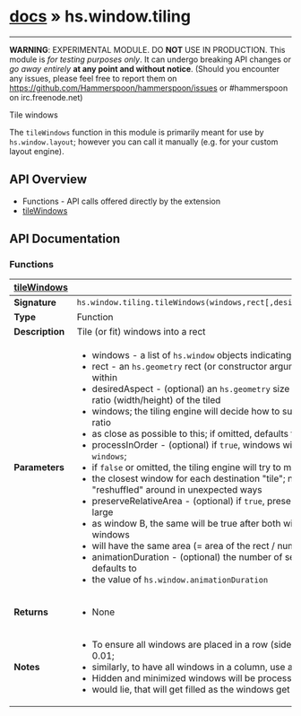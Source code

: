 # [docs](/hammerspoon/index.md) » hs.window.tiling
---

**WARNING**: EXPERIMENTAL MODULE. DO **NOT** USE IN PRODUCTION.
This module is *for testing purposes only*. It can undergo breaking API changes or *go away entirely* **at any point and without notice**.
(Should you encounter any issues, please feel free to report them on https://github.com/Hammerspoon/hammerspoon/issues
or #hammerspoon on irc.freenode.net)

Tile windows

The `tileWindows` function in this module is primarily meant for use by `hs.window.layout`; however you can call it manually
(e.g. for your custom layout engine).

## API Overview
* Functions - API calls offered directly by the extension
 * [tileWindows](#tileWindows)

## API Documentation

### Functions

| [tileWindows](#tileWindows)         |                                                                                     |
| --------------------------------------------|-------------------------------------------------------------------------------------|
| **Signature**                               | `hs.window.tiling.tileWindows(windows,rect[,desiredAspect[,processInOrder[,preserveRelativeArea[,animationDuration]]]])`                                                                    |
| **Type**                                    | Function                                                                     |
| **Description**                             | Tile (or fit) windows into a rect                                                                     |
| **Parameters**                              | <ul><li> windows - a list of `hs.window` objects indicating the windows to tile or fit</li><li> rect - an `hs.geometry` rect (or constructor argument), indicating the desired onscreen region that the windows will be tiled within</li><li> desiredAspect - (optional) an `hs.geometry` size (or constructor argument) or a number, indicating the desired optimal aspect ratio (width/height) of the tiled</li><li>    windows; the tiling engine will decide how to subdivide the rect among windows by trying to maintain every window's aspect ratio</li><li>    as close as possible to this; if omitted, defaults to 1 (i.e. try to keep the windows as close to square as possible)</li><li> processInOrder - (optional) if `true`, windows will be placed left-to-right and top-to-bottom following the list order in `windows`;</li><li>    if `false` or omitted, the tiling engine will try to maintain the spatial distribution of windows, i.e. (roughly speaking) pick</li><li>    the closest window for each destination "tile"; note that in some cases this isn't possible and the windows might get "reshuffled" around in unexpected ways</li><li> preserveRelativeArea - (optional) if `true`, preserve the relative area among windows; that is, if window A is currently twice as large</li><li>    as window B, the same will be true after both windows have been processed and placed into the rect; if `false` or omitted, all windows</li><li>    will have the same area (= area of the rect / number of windows) after processing</li><li> animationDuration - (optional) the number of seconds to animate the move/resize operations of the windows; if omitted, defaults to</li><li>    the value of `hs.window.animationDuration`</li></ul> |
| **Returns**                                 | <ul><li> None</li></ul>          |
| **Notes**                                   | <ul><li> To ensure all windows are placed in a row (side by side), use a very small aspect ratio (for "tall and narrow" windows) like 0.01;</li><li>    similarly, to have all windows in a column, use a very large aspect ratio (for "short and wide") like 100</li><li> Hidden and minimized windows will be processed as well: the rect will have "gaps" where the invisible windows</li><li>    would lie, that will get filled as the windows get unhidden/unminimized</li></ul>                |


